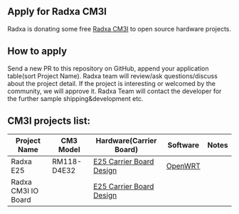## Apply for Radxa CM3I

Radxa is donating some free [Radxa CM3I](https://radxa.com/products/compute-module/cm3i) to open source hardware projects.

## How to apply

Send a new PR to this repository on GitHub, append your application table(sort Project Name). Radxa team will review/ask questions/discuss about the project detail. If the project is interesting or welcomed by the community, we will approve it. Radxa Team will contact the developer for the further sample shipping&development etc.

## CM3I projects list:

| Project Name | CM3 Model   | Hardware(Carrier Board)                           | Software                                                           | Notes |
| ------------ | ----------- | ------------------------------------------------- | ------------------------------------------------------------------ | ----- |
| Radxa E25    | RM118-D4E32 | [E25 Carrier Board Design](./radxa-e25/README.md) | [OpenWRT](https://https://github.com/ophub/flippy-openwrt-actions) |       |
| Radxa CM3I IO Board  |  | [E25 Carrier Board Design](./radxa-cm3i-io-board/README.md) |  |       |
